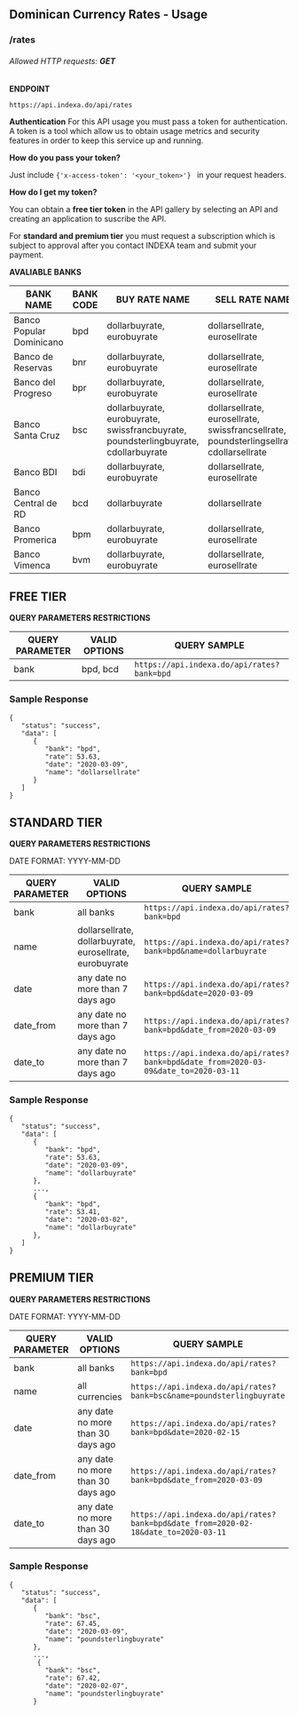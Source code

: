 ## Dominican Currency Rates - Usage
### /rates
###### Allowed HTTP requests: **GET**

**ENDPOINT**

`https://api.indexa.do/api/rates`

**Authentication**
For this API usage you must pass a token for authentication. A token is a tool which allow us to obtain usage metrics and security features in order to keep this service up and running.

**How do you pass your token?**

Just include `{'x-access-token': '<your_token>'} ` in your request headers.

**How do I get my token?**

You can obtain a **free tier token** in the API gallery by selecting an API and creating an application to suscribe the API.

For **standard and premium tier** you must request a subscription which is subject to approval after you contact INDEXA team and submit your payment.

**AVALIABLE BANKS**

| BANK NAME | BANK CODE | BUY RATE NAME | SELL RATE NAME |
| --- | --- | --- | --- |
| Banco Popular Dominicano | bpd | dollarbuyrate, eurobuyrate | dollarsellrate, eurosellrate |
| Banco de Reservas	 | bnr | dollarbuyrate, eurobuyrate | dollarsellrate, eurosellrate |
| Banco del Progreso | bpr | dollarbuyrate, eurobuyrate | dollarsellrate, eurosellrate |
| Banco Santa Cruz | bsc | dollarbuyrate, eurobuyrate, swissfrancbuyrate, poundsterlingbuyrate, cdollarbuyrate | dollarsellrate, eurosellrate, swissfrancsellrate, poundsterlingsellrate, cdollarsellrate |
| Banco BDI | bdi | dollarbuyrate, eurobuyrate | dollarsellrate, eurosellrate |
| Banco Central de RD | bcd | dollarbuyrate	 | dollarsellrate |
| Banco Promerica | bpm | dollarbuyrate, eurobuyrate | dollarsellrate, eurosellrate |
| Banco Vimenca | bvm | dollarbuyrate, eurobuyrate | dollarsellrate, eurosellrate |

## FREE TIER

**QUERY PARAMETERS RESTRICTIONS**

| QUERY PARAMETER | VALID OPTIONS  | QUERY SAMPLE |
| --- | --- | --- |
| bank | bpd, bcd | `https://api.indexa.do/api/rates?bank=bpd`|

### **Sample Response**

```
{
   "status": "success",
   "data": [
      {
         "bank": "bpd",
         "rate": 53.63,
         "date": "2020-03-09",
         "name": "dollarsellrate"
      }
   ]
}
```

## STANDARD TIER

**QUERY PARAMETERS RESTRICTIONS**

DATE FORMAT: YYYY-MM-DD

| QUERY PARAMETER | VALID OPTIONS  | QUERY SAMPLE |
| --- | --- | --- |
| bank | all banks | `https://api.indexa.do/api/rates?bank=bpd`|
| name | dollarsellrate, dollarbuyrate, eurosellrate, eurobuyrate | `https://api.indexa.do/api/rates?bank=bpd&name=dollarbuyrate`|
| date | any date no more than 7 days ago | `https://api.indexa.do/api/rates?bank=bpd&date=2020-03-09`|
| date_from | any date no more than 7 days ago | `https://api.indexa.do/api/rates?bank=bpd&date_from=2020-03-09`|
| date_to | any date no more than 7 days ago | `https://api.indexa.do/api/rates?bank=bpd&date_from=2020-03-09&date_to=2020-03-11`|

### **Sample Response**

```
{
   "status": "success",
   "data": [
      {
         "bank": "bpd",
         "rate": 53.63,
         "date": "2020-03-09",
         "name": "dollarbuyrate"
      },
      ...,
      {
         "bank": "bpd",
         "rate": 53.41,
         "date": "2020-03-02",
         "name": "dollarbuyrate"
      },
   ]
}
```

## PREMIUM TIER

**QUERY PARAMETERS RESTRICTIONS**

DATE FORMAT: YYYY-MM-DD

| QUERY PARAMETER | VALID OPTIONS  | QUERY SAMPLE |
| --- | --- | --- |
| bank | all banks | `https://api.indexa.do/api/rates?bank=bpd`|
| name | all currencies | `https://api.indexa.do/api/rates?bank=bsc&name=poundsterlingbuyrate`|
| date | any date no more than 30 days ago | `https://api.indexa.do/api/rates?bank=bpd&date=2020-02-15`|
| date_from | any date no more than 30 days ago | `https://api.indexa.do/api/rates?bank=bpd&date_from=2020-03-09`|
| date_to | any date no more than 30 days ago | `https://api.indexa.do/api/rates?bank=bpd&date_from=2020-02-18&date_to=2020-03-11`|

### **Sample Response**

```
{
   "status": "success",
   "data": [
      {
         "bank": "bsc",
         "rate": 67.45,
         "date": "2020-03-09",
         "name": "poundsterlingbuyrate"
      },
      ...,
       {
         "bank": "bsc",
         "rate": 67.42,
         "date": "2020-02-07",
         "name": "poundsterlingbuyrate"
      }
```
